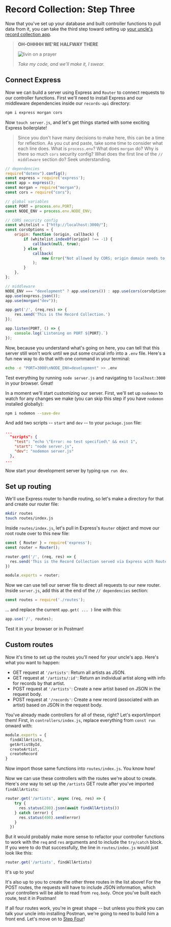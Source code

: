 # Record Collection: Step Three

Now that you've set up your database and built controller functions to pull data from it, you can take the third step toward setting up [your uncle's record collection app](README.md).

> **OH-OHHHH WE'RE HALFWAY THERE**
>
> ![livin on a prayer](https://media1.giphy.com/media/5fE0uLFQrPCFy/giphy.gif?cid=ecf05e479plhauu65xx6h5rj3eergx5imd7fqbmwlnqk0jbs&rid=giphy.gif)
>
>*Take my code, and we'll make it, I swear.*

## Connect Express

Now we can build a server using Express and `Router` to connect requests to our controller functions. First we'll need to install Express and our middleware dependencies inside our `records-api` directory:

```bash
npm i express morgan cors
```

Now `touch server.js`, and let's get things started with some exciting Express boilerplate! 

>Since you don't have many decisions to make here, this can be a time for reflection. As you cut and paste, take some time to consider what each line does. What is `process.env`? What does `morgan` do? Why is there so much `cors` security config? What does the first line of the `// middleware` section do? Seek understanding.

```javascript
// dependencies
require("dotenv").config();
const express = require('express');
const app = express();
const morgan = require("morgan");
const cors = require("cors");

// global variables
const PORT = process.env.PORT;
const NODE_ENV = process.env.NODE_ENV;

// CORS security config
const whitelist = ["http://localhost:3000/"];
const corsOptions = {
    origin: function (origin, callback) {
        if (whitelist.indexOf(origin) !== -1) {
            callback(null, true);
        } else {
            callback(
                new Error("Not allowed by CORS; origin domain needs to be added to whitelist.")
            );
        }
    },
};

// middleware
NODE_ENV === "development" ? app.use(cors()) : app.use(cors(corsOptions));
app.use(express.json());
app.use(morgan("dev"));

app.get('/', (req,res) => {
    res.send('This is the Record Collection.')
});

app.listen(PORT, () => {
    console.log(`Listening on PORT ${PORT}.`)
});
```

Now, because you understand what's going on here, you can tell that this server still won't work until we put some crucial info into a `.env` file. Here's a fun new way to do that with one command in your terminal:

```bash
echo -e "PORT=3000\nNODE_ENV=development" >> .env
```

Test everything by running `node server.js` and navigating to `localhost:3000` in your browser. Great!

In a moment we'll start customizing our server. First, we'll set up `nodemon` to watch for any changes we make (you can skip this step if you have `nodemon` installed globally):

```bash
npm i nodemon --save-dev
```

And add two scripts -- `start` and `dev` -- to your `package.json` file:

```json
...
  "scripts": {
    "test": "echo \"Error: no test specified\" && exit 1",
    "start": "node server.js",
    "dev": "nodemon server.js"
  },
...
```

Now start your development server by typing `npm run dev`.

## Set up routing
We'll use Express router to handle routing, so let's make a directory for that and create our router file:

```bash
mkdir routes
touch routes/index.js
```

Inside `routes/index.js`, let's pull in Express's `Router` object and move our root route over to this new file:

```javascript
const { Router } = require('express');
const router = Router();

router.get('/', (req, res) => {
  res.send('This is the Record Collection served via Express with Router.')
})

module.exports = router;
```

Now we can use tell our server file to direct all requests to our new router. Inside `server.js`, add this at the end of the `// dependencies` section:

```javascript
const routes = require('./routes');
```

... and replace the current `app.get( ... )` line with this:

```javascript
app.use('/', routes);
```

Test it in your browser or in Postman!

## Custom routes

Now it's time to set up the routes you'll need for your uncle's app. Here's what you want to happen:

* GET request at `'/artists'`: Return all artists as JSON.
* GET request at `'/artists/:id'`: Return an individual artist along with info for records by that artist.
* POST request at `'/artists'`: Create a new artist based on JSON in the request body.
* POST request at `'/records'`: Create a new record (associated with an artist) based on JSON in the request body.

You've already made controllers for all of these, right? Let's export/import them! First, in `controllers/index.js`, replace everything from `const run` onward with:

```javascript
module.exports = {
  findAllArtists,
  getArtistById,
  createArtist,
  createRecord
}
```

Now import those same functions into `routes/index.js`. You know how!

Now we can use these controllers with the routes we're about to create. Here's *one* way to set up the `/artists` GET route after you've imported `findAllArtists`:

```javascript
router.get('/artists', async (req, res) => {
    try {
      res.status(200).json(await findAllArtists())
    } catch (error) {
      res.status(400).send(error)
    }
  })
```

But it would probably make more sense to refactor your controller functions to work with the `req` and `res` arguments and to include the `try/catch` block. If you were to do that successfully, the line in `routes/index.js` would just look like this:

```javascript
router.get('/artists', findAllArtists)
```

It's up to you!

It's also up to you to create the other three routes in the list above! For the POST routes, the requests will have to include JSON information, which your controllers will be able to read from `req.body`. Once you've built each route, test it in Postman!

If all four routes work, you're in great shape -- but unless you think you can talk your uncle into installing Postman, we're going to need to build him a front end. Let's move on to [Step Four](StepFour.md)!